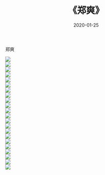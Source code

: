 ﻿---
layout: post
title:  《郑爽》
date:   2020-01-25
img: http://pic.660000.xyz/1:/壁纸/明星魅力/华人明星/郑爽/000.jpg
categories: [美女, 清纯, 唯美]
---

郑爽

 ![](http://pic.660000.xyz/1:/壁纸/明星魅力/华人明星/郑爽/001.jpg) <br>![](http://pic.660000.xyz/1:/壁纸/明星魅力/华人明星/郑爽/002.jpg) <br>![](http://pic.660000.xyz/1:/壁纸/明星魅力/华人明星/郑爽/003.jpg) <br>![](http://pic.660000.xyz/1:/壁纸/明星魅力/华人明星/郑爽/004.jpg) <br>![](http://pic.660000.xyz/1:/壁纸/明星魅力/华人明星/郑爽/005.jpg) <br>![](http://pic.660000.xyz/1:/壁纸/明星魅力/华人明星/郑爽/006.jpg) <br>![](http://pic.660000.xyz/1:/壁纸/明星魅力/华人明星/郑爽/007.jpg) <br>![](http://pic.660000.xyz/1:/壁纸/明星魅力/华人明星/郑爽/008.jpg) <br>![](http://pic.660000.xyz/1:/壁纸/明星魅力/华人明星/郑爽/009.jpg) <br>![](http://pic.660000.xyz/1:/壁纸/明星魅力/华人明星/郑爽/010.jpg) <br>![](http://pic.660000.xyz/1:/壁纸/明星魅力/华人明星/郑爽/011.jpg) <br>![](http://pic.660000.xyz/1:/壁纸/明星魅力/华人明星/郑爽/012.jpg) <br>![](http://pic.660000.xyz/1:/壁纸/明星魅力/华人明星/郑爽/013.jpg) <br>![](http://pic.660000.xyz/1:/壁纸/明星魅力/华人明星/郑爽/014.jpg) <br>![](http://pic.660000.xyz/1:/壁纸/明星魅力/华人明星/郑爽/015.jpg) <br>![](http://pic.660000.xyz/1:/壁纸/明星魅力/华人明星/郑爽/016.jpg) <br>![](http://pic.660000.xyz/1:/壁纸/明星魅力/华人明星/郑爽/017.jpg) <br>![](http://pic.660000.xyz/1:/壁纸/明星魅力/华人明星/郑爽/018.jpg) <br>![](http://pic.660000.xyz/1:/壁纸/明星魅力/华人明星/郑爽/019.jpg) <br>![](http://pic.660000.xyz/1:/壁纸/明星魅力/华人明星/郑爽/020.jpg) <br>![](http://pic.660000.xyz/1:/壁纸/明星魅力/华人明星/郑爽/021.jpg) <br>![](http://pic.660000.xyz/1:/壁纸/明星魅力/华人明星/郑爽/022.jpg) <br>